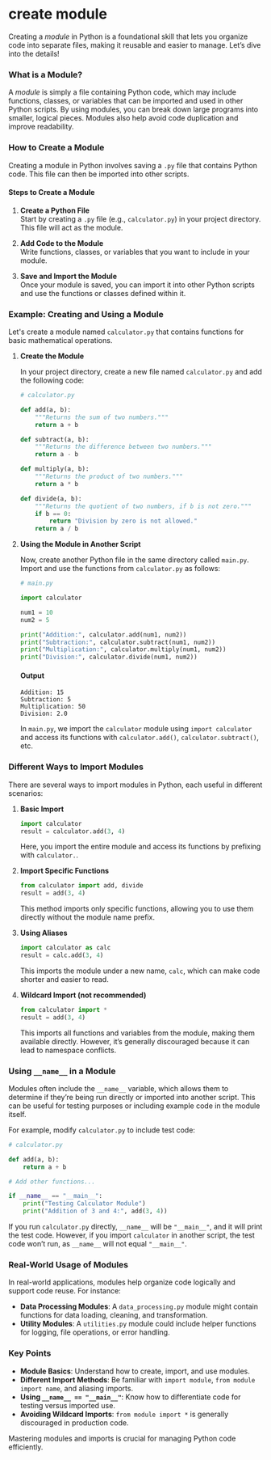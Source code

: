 # create module
Creating a *module* in Python is a foundational skill that lets you organize code into separate files, making it reusable and easier to manage. Let’s dive into the details!

### What is a Module?

A *module* is simply a file containing Python code, which may include functions, classes, or variables that can be imported and used in other Python scripts. By using modules, you can break down large programs into smaller, logical pieces. Modules also help avoid code duplication and improve readability.

### How to Create a Module

Creating a module in Python involves saving a `.py` file that contains Python code. This file can then be imported into other scripts.

#### Steps to Create a Module

1. **Create a Python File**  
   Start by creating a `.py` file (e.g., `calculator.py`) in your project directory. This file will act as the module.

2. **Add Code to the Module**  
   Write functions, classes, or variables that you want to include in your module.

3. **Save and Import the Module**  
   Once your module is saved, you can import it into other Python scripts and use the functions or classes defined within it.

### Example: Creating and Using a Module

Let's create a module named `calculator.py` that contains functions for basic mathematical operations.

1. **Create the Module**

   In your project directory, create a new file named `calculator.py` and add the following code:

   ```python
   # calculator.py

   def add(a, b):
       """Returns the sum of two numbers."""
       return a + b

   def subtract(a, b):
       """Returns the difference between two numbers."""
       return a - b

   def multiply(a, b):
       """Returns the product of two numbers."""
       return a * b

   def divide(a, b):
       """Returns the quotient of two numbers, if b is not zero."""
       if b == 0:
           return "Division by zero is not allowed."
       return a / b
   ```

2. **Using the Module in Another Script**

   Now, create another Python file in the same directory called `main.py`. Import and use the functions from `calculator.py` as follows:

   ```python
   # main.py

   import calculator

   num1 = 10
   num2 = 5

   print("Addition:", calculator.add(num1, num2))
   print("Subtraction:", calculator.subtract(num1, num2))
   print("Multiplication:", calculator.multiply(num1, num2))
   print("Division:", calculator.divide(num1, num2))
   ```

   #### Output
   ```
   Addition: 15
   Subtraction: 5
   Multiplication: 50
   Division: 2.0
   ```

   In `main.py`, we import the `calculator` module using `import calculator` and access its functions with `calculator.add()`, `calculator.subtract()`, etc.

### Different Ways to Import Modules

There are several ways to import modules in Python, each useful in different scenarios:

1. **Basic Import**

   ```python
   import calculator
   result = calculator.add(3, 4)
   ```

   Here, you import the entire module and access its functions by prefixing with `calculator.`.

2. **Import Specific Functions**

   ```python
   from calculator import add, divide
   result = add(3, 4)
   ```

   This method imports only specific functions, allowing you to use them directly without the module name prefix.

3. **Using Aliases**

   ```python
   import calculator as calc
   result = calc.add(3, 4)
   ```

   This imports the module under a new name, `calc`, which can make code shorter and easier to read.

4. **Wildcard Import (not recommended)**

   ```python
   from calculator import *
   result = add(3, 4)
   ```

   This imports all functions and variables from the module, making them available directly. However, it’s generally discouraged because it can lead to namespace conflicts.

### Using `__name__` in a Module

Modules often include the `__name__` variable, which allows them to determine if they’re being run directly or imported into another script. This can be useful for testing purposes or including example code in the module itself.

For example, modify `calculator.py` to include test code:

```python
# calculator.py

def add(a, b):
    return a + b

# Add other functions...

if __name__ == "__main__":
    print("Testing Calculator Module")
    print("Addition of 3 and 4:", add(3, 4))
```

If you run `calculator.py` directly, `__name__` will be `"__main__"`, and it will print the test code. However, if you import `calculator` in another script, the test code won’t run, as `__name__` will not equal `"__main__"`.

### Real-World Usage of Modules

In real-world applications, modules help organize code logically and support code reuse. For instance:
- **Data Processing Modules**: A `data_processing.py` module might contain functions for data loading, cleaning, and transformation.
- **Utility Modules**: A `utilities.py` module could include helper functions for logging, file operations, or error handling.

### Key Points

- **Module Basics**: Understand how to create, import, and use modules.
- **Different Import Methods**: Be familiar with `import module`, `from module import name`, and aliasing imports.
- **Using `__name__ == "__main__"`**: Know how to differentiate code for testing versus imported use.
- **Avoiding Wildcard Imports**: `from module import *` is generally discouraged in production code.

Mastering modules and imports is crucial for managing Python code efficiently.